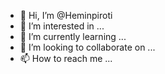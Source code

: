 - 👋 Hi, I’m @Heminpiroti
- 👀 I’m interested in ...
- 🌱 I’m currently learning ...
- 💞️ I’m looking to collaborate on ...
- 📫 How to reach me ...

<!---
Heminpiroti/Heminpiroti is a ✨ special ✨ repository because its `README.md` (this file) appears on your GitHub profile.
You can click the Preview link to take a look at your changes.
--->
